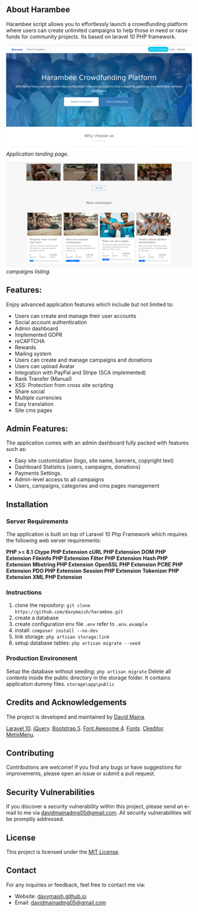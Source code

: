 ## About Harambee
Harambee script allows you to effortlessly launch a crowdfunding platform where users can create unlimited campaigns to help those in need or raise funds for community projects. Its based on laravel 10 PHP framework.

![Home Page Screenshot](screenshots/homepage.png)
_Application landing page._

![Campaigns Screenshot](screenshots/campaigns.png)
_campaigns listing._

## Features:
Enjoy advanced application features which include but not limited to:

- Users can create and manage their user accounts
- Social account authentication
- Admin dashboard
- Implemented GDPR
- reCAPTCHA
- Rewards
- Mailing system
- Users can create and manage campaigns and donations
- Users can upload Avatar
- Integration with PayPal and Stripe (SCA implemented)
- Bank Transfer (Manual)
- XSS: Protection from cross site scripting
- Share social
- Multiple currencies
- Easy translation
- Site cms pages

## Admin Features:
The application comes with an admin dashboard fully packed with features such as:

- Easy site customization (logo, site name, banners, copyright text)
- Dashboard Statistics (users, campaigns, donations)
- Payments Settings.
- Admin-level access to all campaigns
- Users, campaigns, categories and cms pages management

## Installation

### Server Requirements
The application is built on top of Laravel 10 Php Framework which requires the following web server requirements:

**PHP >= 8.1**
**Ctype PHP Extension**
**cURL PHP Extension**
**DOM PHP Extension**
**Fileinfo PHP Extension**
**Filter PHP Extension**
**Hash PHP Extension**
**Mbstring PHP Extension**
**OpenSSL PHP Extension**
**PCRE PHP Extension**
**PDO PHP Extension**
**Session PHP Extension**
**Tokenizer PHP Extension**
**XML PHP Extension**

### Instructions

1. clone the repository: `git clone https://github.com/davymaish/harambee.git`
2. create a database
3. create configuration env file `.env` refer to `.env.example`
4. install: `composer install --no-dev`
5. link storage: `php artisan storage:link`
6. setup database tables: `php artisan migrate --seed`

### Production Environment

Setup the database without seeding: `php artisan migrate`
Delete all contents inside the public directory in the storage folder. It contains application dummy files. `storage\app\public`

## Credits and Acknowledgements
 The project is developed and maintained by [David Maina](davymaish.github.io).

 [Laravel 10](http://laravel.com/).
 [jQuery](http://jquery.com/).
 [Bootstrap 5](http://getbootstrap.com/).
 [Font Awesome 4](http://fortawesome.github.io/Font-Awesome/).
 [Fonts](https://www.google.com/fonts).
 [Ckeditor](https://ckeditor.com/).
 [MetisMenu](https://github.com/onokumus/metisMenu/).

## Contributing

Contributions are welcome! If you find any bugs or have suggestions for improvements, please open an issue or submit a pull request.

## Security Vulnerabilities

If you discover a security vulnerability within this project, please send an e-mail to me via [davidmainadmg05@gmail.com](mailto:davidmainadmg05@gmail.com). All security vulnerabilities will be promptly addressed.

## License

This project is licensed under the [MIT License](LICENSE).

## Contact

For any inquiries or feedback, feel free to contact me via:

- Website: [davymaish.github.io](davymaish.github.io)
- Email: [davidmainadmg05@gmail.com](mailto:davidmainadmg05@gmail.com)
